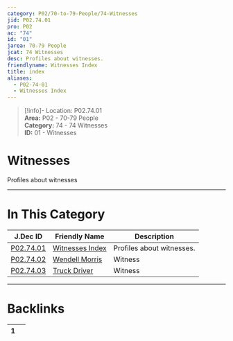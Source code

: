 ```yaml
---  
category: P02/70-to-79-People/74-Witnesses  
jid: P02.74.01  
pro: P02  
ac: "74"  
id: "01"  
jarea: 70-79 People  
jcat: 74 Witnesses  
desc: Profiles about witnesses.  
friendlyname: Witnesses Index  
title: index  
aliases:  
  - P02-74-01  
  - Witnesses Index  
---  
```

>[!info]- Location: P02.74.01  
>**Area:** P02 - 70-79 People  
>**Category:** 74 - 74 Witnesses  
>**ID:** 01 - Witnesses  
  
# Witnesses  
  
Profiles about witnesses  
   
  
  
---  
# In This Category  
  
| J.Dec ID                                                                                        | Friendly Name                                                                                        | Description               |  
| ----------------------------------------------------------------------------------------------- | ---------------------------------------------------------------------------------------------------- | ------------------------- |  
| [P02.74.01](index.md#)             | [Witnesses Index](index.md#)            | Profiles about witnesses. |  
| [P02.74.02](./02-Wendell-Morris.md#) | [Wendell Morris](./02-Wendell-Morris.md#) | Witness                   |  
| [P02.74.03](./03-Truck-Driver.md#)   | [Truck Driver](./03-Truck-Driver.md#)     | Witness                   |  
  
  
---  
# Backlinks  
<div><table class="dataview table-view-table"><thead class="table-view-thead"><tr class="table-view-tr-header"><th class="table-view-th"><span></span><span class="dataview small-text">1</span></th><th class="table-view-th"><span></span></th></tr></thead><tbody class="table-view-tbody"></tbody></table></div>